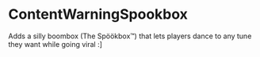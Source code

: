 # ContentWarningSpookbox
Adds a silly boombox (The Spöökbox™) that lets players dance to any tune they want while going viral :]
